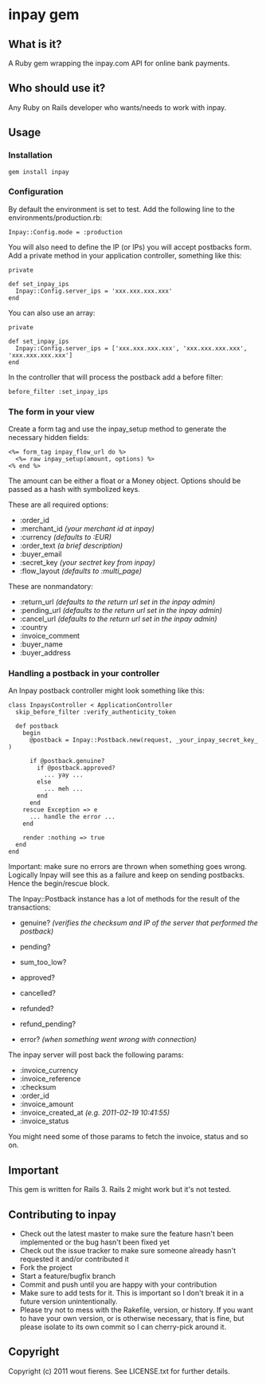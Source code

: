 # inpay gem

## What is it?
A Ruby gem wrapping the inpay.com API for online bank payments.

## Who should use it?
Any Ruby on Rails developer who wants/needs to work with inpay.

## Usage

### Installation

    gem install inpay

### Configuration

By default the environment is set to test. Add the following line to the environments/production.rb:

    Inpay::Config.mode = :production

You will also need to define the IP (or IPs) you will accept postbacks form. Add a private method in your application controller, something like this:
    
    private
    
    def set_inpay_ips
      Inpay::Config.server_ips = 'xxx.xxx.xxx.xxx'
    end

You can also use an array:
    
    private
    
    def set_inpay_ips
      Inpay::Config.server_ips = ['xxx.xxx.xxx.xxx', 'xxx.xxx.xxx.xxx', 'xxx.xxx.xxx.xxx']
    end

In the controller that will process the postback add a before filter:

    before_filter :set_inpay_ips

### The form in your view

Create a form tag and use the inpay_setup method to generate the necessary hidden fields:
    
    <%= form_tag inpay_flow_url do %>
      <%= raw inpay_setup(amount, options) %>
    <% end %>

The amount can be either a float or a Money object. Options should be passed as a hash with symbolized keys.

These are all required options:

- :order_id 
- :merchant_id      _(your merchant id at inpay)_
- :currency         _(defaults to :EUR)_
- :order_text       _(a brief description)_
- :buyer_email
- :secret_key       _(your sectret key from inpay)_
- :flow_layout      _(defaults to :multi_page)_

These are nonmandatory:

- :return_url       _(defaults to the return url set in the inpay admin)_
- :pending_url      _(defaults to the return url set in the inpay admin)_
- :cancel_url       _(defaults to the return url set in the inpay admin)_
- :country
- :invoice_comment
- :buyer_name
- :buyer_address

### Handling a postback in your controller

An Inpay postback controller might look something like this:

    class InpaysController < ApplicationController
      skip_before_filter :verify_authenticity_token
    
      def postback
        begin
          @postback = Inpay::Postback.new(request, _your_inpay_secret_key_ )
          
          if @postback.genuine?
            if @postback.approved?
              ... yay ...
            else
              ... meh ...
            end
          end
        rescue Exception => e
          ... handle the error ...
        end
        
        render :nothing => true
      end
    end

Important: make sure no errors are thrown when something goes wrong. Logically Inpay will see this as a failure and keep on sending postbacks. Hence the begin/rescue block.

The Inpay::Postback instance has a lot of methods for the result of the transactions:

- genuine? _(verifies the checksum and IP of the server that performed the postback)_

- pending?
- sum_too_low?
- approved?
- cancelled?
- refunded?
- refund_pending?
- error? _(when something went wrong with connection)_

The inpay server will post back the following params:

- :invoice_currency
- :invoice_reference
- :checksum
- :order_id
- :invoice_amount
- :invoice_created_at _(e.g. 2011-02-19 10:41:55)_
- :invoice_status

You might need some of those params to fetch the invoice, status and so on.

## Important

This gem is written for Rails 3. Rails 2 might work but it's not tested.

## Contributing to inpay
 
* Check out the latest master to make sure the feature hasn't been implemented or the bug hasn't been fixed yet
* Check out the issue tracker to make sure someone already hasn't requested it and/or contributed it
* Fork the project
* Start a feature/bugfix branch
* Commit and push until you are happy with your contribution
* Make sure to add tests for it. This is important so I don't break it in a future version unintentionally.
* Please try not to mess with the Rakefile, version, or history. If you want to have your own version, or is otherwise necessary, that is fine, but please isolate to its own commit so I can cherry-pick around it.

## Copyright

Copyright (c) 2011 wout fierens. See LICENSE.txt for
further details.

